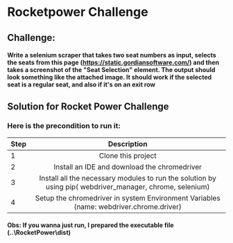 # Rocketpower Challenge

## Challenge:
 
#### Write a selenium scraper that takes two seat numbers as input, selects the seats from this page (https://static.gordiansoftware.com/) and then takes a screenshot of the "Seat Selection" element. The output should look something like the attached image. It should work if the selected seat is a regular seat, and also if it's on an exit row

## Solution for Rocket Power Challenge

### Here is the precondition to run it:

| Step | Description                                                                                              |
|------|:--------------------------------------------------------------------------------------------------------:|
| 1    | Clone this project                                                                                       |
| 2    | Install an IDE and download the chromedriver                                                             |
| 3    | Install all the necessary modules to run the solution by using pip( webdriver_manager, chrome, selenium) |
| 4    | Setup the chromedriver in system Environment Variables (name: webdriver.chrome.driver)                   |

#### Obs: If you wanna just run, I prepared the executable file (..\RocketPower\dist)


